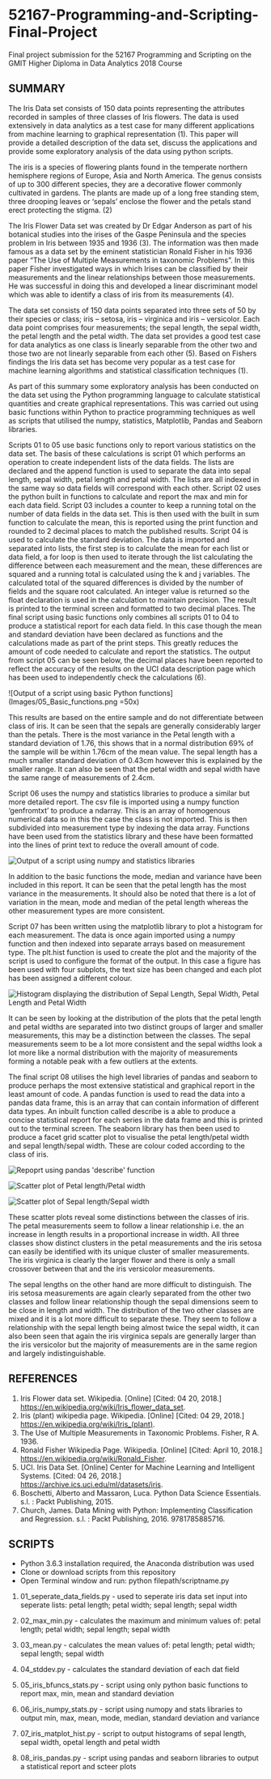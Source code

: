 # 52167-Programming-and-Scripting-Final-Project
Final project submission for the 52167 Programming and Scripting on the GMIT Higher Diploma in Data Analytics 2018 Course

## SUMMARY

The Iris Data set consists of 150 data points representing the attributes recorded in samples of three classes of Iris flowers.  The data is used extensively in data analytics as a test case for many different applications from machine learning to graphical representation (1).  This paper will provide a detailed description of the data set, discuss the applications and provide some exploratory analysis of the data using python scripts.

The iris is a species of flowering plants found in the temperate northern hemisphere regions of Europe, Asia and North America.  The genus consists of up to 300  different species, they are a decorative flower commonly cultivated in gardens.  The plants are made up of a long free standing stem,  three drooping leaves or ‘sepals’ enclose the flower and the petals stand erect protecting the stigma. (2)

The Iris Flower Data set was created by Dr Edgar Anderson as part of his botanical studies into the irises of the Gaspe Peninsula and the species problem in Iris between 1935 and 1936 (3).  The information was then  made famous as a data set  by the eminent statistician Ronald Fisher in his 1936 paper “The Use of Multiple Measurements in taxonomic Problems”.  In this paper Fisher investigated ways in which Irises can be classified by their measurements and the linear relationships between those measurements.  He was successful in doing this and developed a linear discriminant model which was able to identify a class of iris from its measurements (4).

The data set consists of 150 data points separated into three sets of 50 by their species or class; iris – setosa, iris – virginica and iris – versicolor.  Each data point comprises four measurements; the sepal length, the sepal width, the petal length and the petal width.  The data set provides a good test case for data analytics as one class is linearly separable from the other two and those two are not linearly separable from each other (5).  Based on Fishers findings the Iris data set has become very popular as a test case for machine learning algorithms and statistical classification techniques (1).

As part of this summary some exploratory analysis has been conducted on the data set using the Python programming language to calculate statistical quantities and create graphical representations.  This was carried out using basic functions within Python to practice programming techniques as well as scripts that utilised the numpy, statistics, Matplotlib, Pandas and Seaborn libraries.

Scripts 01 to 05 use basic functions only to report various statistics on the data set.  The basis of these calculations is script 01 which performs an operation to create independent lists of the data fields.  The lists are declared and the append function is used to separate the data into sepal length, sepal width, petal length and petal width.  The lists are all indexed in the same way so data fields will correspond with each other.  Script 02 uses the python built in functions to calculate and report the max and min for each data field.  Script 03 includes a counter to keep a running total on the number of data fields in the data set.  This is then used with the built in sum function to calculate the mean, this is reported using the print function and rounded to 2 decimal places to match the published results.  Script 04 is used to calculate the standard deviation.  The data is imported and separated into lists, the first step is to calculate the mean for each list or data field, a for loop is then used to iterate through the list calculating the difference between each measurement and the mean, these differences are squared and a running total is calculated using the k and j variables.  The calculated total of the squared differences is divided by the number of fields and the square root calculated.  An integer value is returned so the float declaration is used in the calculation to  maintain precision.  The result is printed to the terminal screen and formatted to two decimal places.  The final script using basic functions only combines all scripts 01 to 04 to produce a statistical report for each data field.  In this case though the mean and standard deviation have been declared as functions and the calculations made as part of the print steps.  This greatly reduces the amount of code needed to calculate and report the statistics.  The output from script 05 can be seen below, the decimal places have been reported to reflect the accuracy of the results on the UCI data description page which has been used to independently check the calculations (6).

![Output of a script using basic Python functions](Images/05_Basic_functions.png =50x)

This results are based on the entire sample and do not differentiate between class of iris.  It can be seen that the sepals are generally considerably larger than the petals.  There is the most variance in the Petal length with a standard deviation of 1.76, this shows that in a normal distribution 69% of the sample will be within 1.76cm of the mean value.  The sepal length has a much smaller standard deviation of 0.43cm however this is explained by the smaller range.  It can also be seen that the petal width and sepal width have the same range of measurements of 2.4cm.

Script 06 uses the numpy and statistics libraries to produce a similar but more detailed report.  The csv file is imported using a numpy function ‘genfromtxt’ to produce a ndarray.  This is an array of homogenous numerical data so in this the case the class is not imported.  This is then subdivided into measurement type by indexing the data array.  Functions have been used from the statistics library and these have been formatted into the lines of print text to reduce the overall amount of code.  

![Output of a script using numpy and statistics libraries](Images/06_numpy.png)

In addition to the basic functions the mode, median and variance have been included in this report.  It can be seen that the petal length has the most variance in the measurements.  It should also be noted that there is a lot of variation in the mean, mode and median of the petal length whereas the other measurement types are more consistent.

Script 07 has been written using the matplotlib library to plot a histogram for each measurement.  The data is once again imported using a numpy function and then indexed into separate arrays based on measurement type.  The plt.hist function is used to create the plot and the majority of the script is used to configure the format of the output.  In this case a figure has been used with four subplots, the text size has been changed and each plot has been assigned a different colour.  

![Histogram displaying the distribution of Sepal Length, Sepal Width, Petal Length and Petal Width](Images/07_matplotlib.png)

It can be seen by looking at the distribution of the plots that the petal length and petal widths are separated into two distinct groups of larger and smaller measurements, this may be a distinction between the classes.  The sepal measurements seem to be a lot more consistent and the sepal widths look a lot more like a normal distribution with the majority of measurements forming a notable peak with a few outliers at the extents.

The final script 08 utilises the high level libraries of pandas and seaborn to produce perhaps the most extensive statistical and graphical report in the least amount of code.  A pandas function is used to read the data into a pandas data frame, this is an array that can contain information of different data types.  An inbuilt function called describe is a able to produce a concise statistical report for each series in the data frame and this is printed out to the terminal screen.  The seaborn library has then been used to produce a facet grid scatter plot to visualise the petal length/petal width and sepal length/sepal width.  These are colour coded according to the class of iris.

![Repoprt using pandas 'describe' function](Images/08_report.png)

![Scatter plot of Petal length/Petal width](Images/08_scat_petal.png)

![Scatter plot of Sepal length/Sepal width](Images/08_scat_sepal.png)

These scatter plots reveal some distinctions between the classes of iris.  The petal measurements seem to follow a linear relationship i.e. the an increase in length results in a proportional increase in width.  All three classes show distinct clusters in the petal measurements and the iris setosa can easily be identified with its unique cluster of smaller measurements.  The iris virginica is clearly the larger flower and there is only a small crossover between that and the iris versicolor measurements.  

The sepal lengths on the other hand are more difficult to distinguish.  The iris setosa measurements are again clearly separated from the other two classes and follow linear relationship though the sepal dimensions seem to be close in length and width.  The distribution of the two other classes are mixed and it is a lot more difficult to separate these.  They seem to follow a relationship with the sepal length being almost twice the sepal width, it can also been seen that again the iris virginica sepals are generally larger than the iris versicolor but the majority of measurements are in the same region and largely indistinguishable.

## REFERENCES
1. Iris Flower data set. Wikipedia. [Online] [Cited: 04 20, 2018.] https://en.wikipedia.org/wiki/Iris_flower_data_set.
2. Iris (plant) wikipedia page. Wikipedia. [Online] [Cited: 04 29, 2018.] https://en.wikipedia.org/wiki/Iris_(plant).
3. The Use of Multiple Measurements in Taxonomic Problems. Fisher, R A. 1936.
4. Ronald Fisher Wikipedia Page. Wikipedia. [Online] [Cited: April 10, 2018.] https://en.wikipedia.org/wiki/Ronald_Fisher.
5. UCI. Iris Data Set. [Online] Center for Machine Learning and Intelligent Systems. [Cited: 04 26, 2018.] https://archive.ics.uci.edu/ml/datasets/iris.
6. Boschetti, Alberto and Massaron, Luca. Python Data Science Essentials. s.l. : Packt Publishing, 2015.
7. Church, James. Data Mining with Python: Implementing Classification and Regression. s.l. : Packt Publishing, 2016. 9781785885716.

## SCRIPTS

- Python 3.6.3 installation required, the Anaconda distribution was used
- Clone or download scripts from this repository
- Open Terminal window and run: python filepath/scriptname.py

1. 01_seperate_data_fields.py - used to seperate iris data set input into seperate lists: petal length; petal width; sepal length; sepal width

1. 02_max_min.py - calculates the maximum and minimum values of: petal length; petal width; sepal length; sepal width

1. 03_mean.py - calculates the mean values of: petal length; petal width; sepal length; sepal width

1. 04_stddev.py - calculates the standard deviation of each dat field

1. 05_iris_bfuncs_stats.py - script using only python basic functions to report max, min, mean and standard deviation

1. 06_iris_numpy_stats.py - script using numopy and stats libraries to output min, max, mean, mode, median, standard deviation and variance

1. 07_iris_matplot_hist.py - script to output histograms of sepal length, sepal width, opetal length and petal width

1. 08_iris_pandas.py - script using pandas and seaborn libraries to output a statistical report and scteer plots











